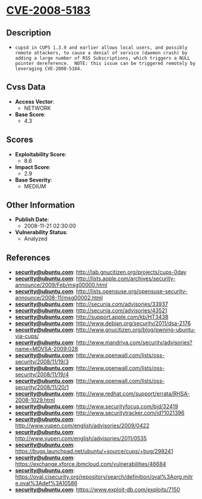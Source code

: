 
# [CVE-2008-5183](https://cve.mitre.org/cgi-bin/cvename.cgi?name=CVE-2008-5183)

## Description

- `cupsd in CUPS 1.3.9 and earlier allows local users, and possibly remote attackers, to cause a denial of service (daemon crash) by adding a large number of RSS Subscriptions, which triggers a NULL pointer dereference.  NOTE: this issue can be triggered remotely by leveraging CVE-2008-5184.`

## Cvss Data

- **Access Vector**:
  - NETWORK
- **Base Score**:
  - 4.3

## Scores

- **Exploitability Score**:
  - 8.6
- **Impact Score**:
  - 2.9
- **Base Severity**:
  - MEDIUM

## Other Information

- **Publish Date**:
  - 2008-11-21 02:30:00
- **Vulnerability Status**:
  - Analyzed

## References

- **security@ubuntu.com**: http://lab.gnucitizen.org/projects/cups-0day
- **security@ubuntu.com**: http://lists.apple.com/archives/security-announce/2009/Feb/msg00000.html
- **security@ubuntu.com**: http://lists.opensuse.org/opensuse-security-announce/2008-11/msg00002.html
- **security@ubuntu.com**: http://secunia.com/advisories/33937
- **security@ubuntu.com**: http://secunia.com/advisories/43521
- **security@ubuntu.com**: http://support.apple.com/kb/HT3438
- **security@ubuntu.com**: http://www.debian.org/security/2011/dsa-2176
- **security@ubuntu.com**: http://www.gnucitizen.org/blog/pwning-ubuntu-via-cups/
- **security@ubuntu.com**: http://www.mandriva.com/security/advisories?name=MDVSA-2009:028
- **security@ubuntu.com**: http://www.openwall.com/lists/oss-security/2008/11/19/3
- **security@ubuntu.com**: http://www.openwall.com/lists/oss-security/2008/11/19/4
- **security@ubuntu.com**: http://www.openwall.com/lists/oss-security/2008/11/20/1
- **security@ubuntu.com**: http://www.redhat.com/support/errata/RHSA-2008-1029.html
- **security@ubuntu.com**: http://www.securityfocus.com/bid/32419
- **security@ubuntu.com**: http://www.securitytracker.com/id?1021396
- **security@ubuntu.com**: http://www.vupen.com/english/advisories/2009/0422
- **security@ubuntu.com**: http://www.vupen.com/english/advisories/2011/0535
- **security@ubuntu.com**: https://bugs.launchpad.net/ubuntu/+source/cups/+bug/298241
- **security@ubuntu.com**: https://exchange.xforce.ibmcloud.com/vulnerabilities/46684
- **security@ubuntu.com**: https://oval.cisecurity.org/repository/search/definition/oval%3Aorg.mitre.oval%3Adef%3A10586
- **security@ubuntu.com**: https://www.exploit-db.com/exploits/7150
